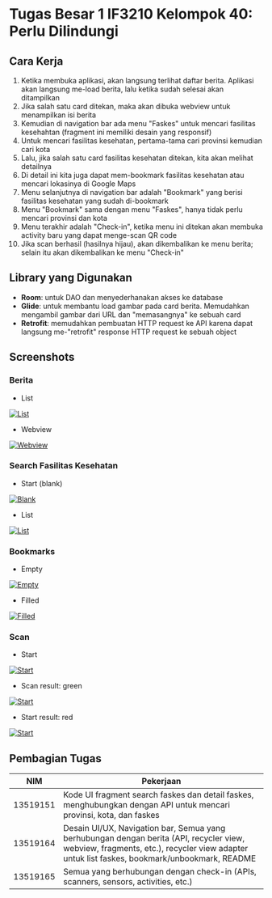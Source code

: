 # Tugas Besar 1 IF3210 Kelompok 40: Perlu Dilindungi

## Cara Kerja

1. Ketika membuka aplikasi, akan langsung terlihat daftar berita. Aplikasi akan langsung me-load berita, lalu ketika sudah selesai akan ditampilkan
1. Jika salah satu card ditekan, maka akan dibuka webview untuk menampilkan isi berita
1. Kemudian di navigation bar ada menu "Faskes" untuk mencari fasilitas kesehahtan (fragment ini memiliki desain yang responsif)
1. Untuk mencari fasilitas kesehatan, pertama-tama cari provinsi kemudian cari kota
1. Lalu, jika salah satu card fasilitas kesehatan ditekan, kita akan melihat detailnya
1. Di detail ini kita juga dapat mem-bookmark fasilitas kesehatan atau mencari lokasinya di Google Maps
1. Menu selanjutnya di navigation bar adalah "Bookmark" yang berisi fasilitas kesehatan yang sudah di-bookmark
1. Menu "Bookmark" sama dengan menu "Faskes", hanya tidak perlu mencari provinsi dan kota
1. Menu terakhir adalah "Check-in", ketika menu ini ditekan akan membuka activity baru yang dapat menge-scan QR code
1. Jika scan berhasil (hasilnya hijau), akan dikembalikan ke menu berita; selain itu akan dikembalikan ke menu "Check-in"

## Library yang Digunakan

- **Room**: untuk DAO dan menyederhanakan akses ke database
- **Glide**: untuk membantu load gambar pada card berita. Memudahkan mengambil gambar dari URL dan "memasangnya" ke sebuah card
- **Retrofit**: memudahkan pembuatan HTTP request ke API karena dapat langsung me-"retrofit" response HTTP request ke sebuah object

## Screenshots

### Berita

- List

[![List](./screenshots/berita_list.jpg)](./screenshots/berita_list.jpg)

- Webview

[![Webview](./screenshots/berita_webview.jpg)](./screenshots/berita_webview.jpg)

### Search Fasilitas Kesehatan

- Start (blank)

[![Blank](./screenshots/search_faskes_start.jpg)](./screenshots/search_faskes_start.jpg)

- List

[![List](./screenshots/search_faskes_list.jpg)](./screenshots/search_faskes_list.jpg)

### Bookmarks

- Empty

[![Empty](./screenshots/bookmarks_empty.jpg)](./screenshots/bookmarks_empty.jpg)

- Filled

[![Filled](./screenshots/bookmarks_filled.jpg)](./screenshots/bookmarks_filled.jpg)

### Scan

- Start

[![Start](./screenshots/scan.jpg)](./screenshots/scan.jpg)

- Scan result: green

[![Start](./screenshots/scan_result_green.jpg)](./screenshots/scan_result_green.jpg)

- Start result: red

[![Start](./screenshots/scan_result_red.jpg)](./screenshots/scan_result_red.jpg)

## Pembagian Tugas

| NIM | Pekerjaan |
| - | - |
| 13519151 | Kode UI fragment search faskes dan detail faskes, menghubungkan dengan API untuk mencari provinsi, kota, dan faskes |
| 13519164 | Desain UI/UX, Navigation bar, Semua yang berhubungan dengan berita (API, recycler view, webview, fragments, etc.), recycler view adapter untuk list faskes, bookmark/unbookmark, README |
| 13519165 | Semua yang berhubungan dengan check-in (APIs, scanners, sensors, activities, etc.) |
